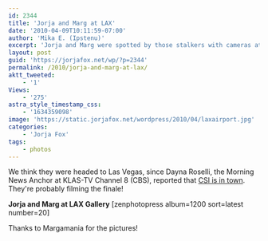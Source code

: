 ```yaml
---
id: 2344
title: 'Jorja and Marg at LAX'
date: '2010-04-09T10:11:59-07:00'
author: 'Mika E. (Ipstenu)'
excerpt: 'Jorja and Marg were spotted by those stalkers with cameras at LAX two days ago.'
layout: post
guid: 'https://jorjafox.net/wp/?p=2344'
permalink: /2010/jorja-and-marg-at-lax/
aktt_tweeted:
    - '1'
Views:
    - '275'
astra_style_timestamp_css:
    - '1634359098'
image: 'https://static.jorjafox.net/wordpress/2010/04/laxairport.jpg'
categories:
    - 'Jorja Fox'
tags:
    - photos
---
```


We think they were headed to Las Vegas, since Dayna Roselli, the Morning News Anchor at KLAS-TV Channel 8 (CBS), reported that <a href="http://twitter.com/DaynaRoselli/statuses/11877840154">CSI is in town</a>.  They're probably filming the finale!

<strong>Jorja and Marg at LAX Gallery</strong>
[zenphotopress album=1200 sort=latest number=20]

Thanks to Margamania for the pictures!
